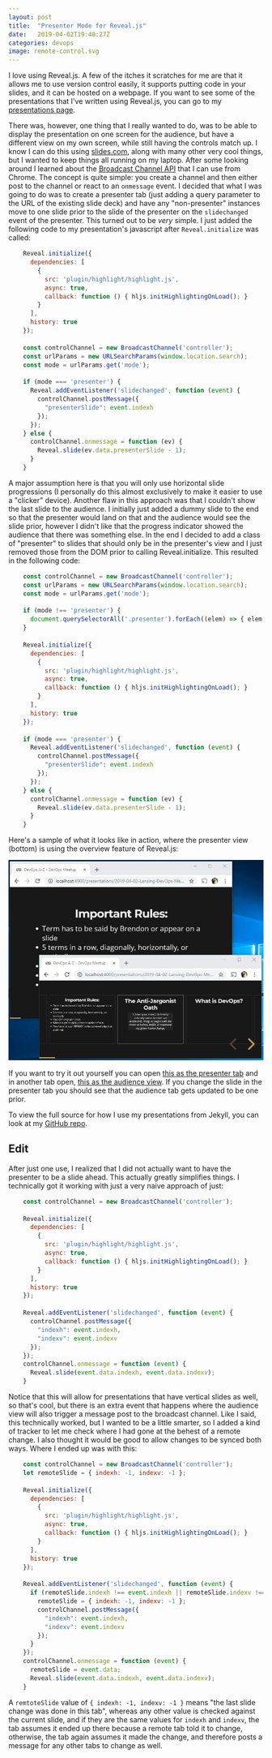 ```yaml
---
layout: post
title:  "Presenter Mode for Reveal.js"
date:   2019-04-02T19:40:27Z
categories: devops
image: remote-control.svg
---
```

I love using Reveal.js. A few of the itches it scratches for me are that it allows me to use version control easily, it supports putting code in your slides, and it can be hosted on a webpage. If you want to see some of the presentations that I've written using Reveal.js, you can go to my [presentations page](/presentations).

There was, however, one thing that I really wanted to do, was to be able to display the presentation on one screen for the audience, but have a different view on my own screen, while still having the controls match up. I know I can do this using [slides.com](https://slides.com/), along with many other very cool things, but I wanted to keep things all running on my laptop. After some looking around I learned about the [Broadcast Channel API](https://developer.mozilla.org/en-US/docs/Web/API/Broadcast_Channel_API) that I can use from Chrome. The concept is quite simple: you create a channel and then either post to the channel or react to an `onmessage` event. I decided that what I was going to do was to create a presenter tab (just adding a query parameter to the URL of the existing slide deck) and have any "non-presenter" instances move to one slide prior to the slide of the presenter on the `slidechanged` event of the presenter. This turned out to be _very_ simple. I just added the following code to my presentation's javascript after `Reveal.initialize` was called:

```javascript
    Reveal.initialize({
      dependencies: [
        {
          src: 'plugin/highlight/highlight.js',
          async: true,
          callback: function () { hljs.initHighlightingOnLoad(); }
        }
      ],
      history: true
    });

    const controlChannel = new BroadcastChannel('controller');
    const urlParams = new URLSearchParams(window.location.search);
    const mode = urlParams.get('mode');

    if (mode === 'presenter') {
      Reveal.addEventListener('slidechanged', function (event) {
        controlChannel.postMessage({
          "presenterSlide": event.indexh
        });
      });
    } else {
      controlChannel.onmessage = function (ev) {
        Reveal.slide(ev.data.presenterSlide - 1);
      }
    }
```

A major assumption here is that you will only use horizontal slide progressions (I personally do this almost exclusively to make it easier to use a "clicker" device). Another flaw in this approach was that I couldn't show the last slide to the audience. I initially just added a dummy slide to the end so that the presenter would land on that and the audience would see the slide prior, however I didn't like that the progress indicator showed the audience that there was something else. In the end I decided to add a class of "presenter" to slides that should only be in the presenter's view and I just removed those from the DOM prior to calling Reveal.initialize. This resulted in the following code:

```javascript
    const controlChannel = new BroadcastChannel('controller');
    const urlParams = new URLSearchParams(window.location.search);
    const mode = urlParams.get('mode');

    if (mode !== 'presenter') {
      document.querySelectorAll('.presenter').forEach((elem) => { elem.parentNode.removeChild(elem); });
    }

    Reveal.initialize({
      dependencies: [
        {
          src: 'plugin/highlight/highlight.js',
          async: true,
          callback: function () { hljs.initHighlightingOnLoad(); }
        }
      ],
      history: true
    });

    if (mode === 'presenter') {
      Reveal.addEventListener('slidechanged', function (event) {
        controlChannel.postMessage({
          "presenterSlide": event.indexh
        });
      });
    } else {
      controlChannel.onmessage = function (ev) {
        Reveal.slide(ev.data.presenterSlide - 1);
      }
    }
```

Here's a sample of what it looks like in action, where the presenter view (bottom) is using the overview feature of Reveal.js:

![Usage Screenshot](/assets/img/revealjsremoteusage.jpg "Audience view on top, presenter view on the bottom")

If you want to try it out yourself you can open [this as the presenter tab](https://www.digestibledevops.com/presentations/2019-04-02-Lansing-DevOps-Meetup.html?mode=presenter#/) and in another tab open, [this as the audience view](https://www.digestibledevops.com/presentations/2019-04-02-Lansing-DevOps-Meetup.html#/). If you change the slide in the presenter tab you should see that the audience tab gets updated to be one prior.

To view the full source for how I use my presentations from Jekyll, you can look at my [GitHub repo](https://github.com/brendonthiede/brendonthiede.github.io).

## Edit

After just one use, I realized that I did not actually want to have the presenter to be a slide ahead. This actually greatly simplifies things. I technically got it working with just a very naive approach of just:

```javascript
    const controlChannel = new BroadcastChannel('controller');

    Reveal.initialize({
      dependencies: [
        {
          src: 'plugin/highlight/highlight.js',
          async: true,
          callback: function () { hljs.initHighlightingOnLoad(); }
        }
      ],
      history: true
    });

    Reveal.addEventListener('slidechanged', function (event) {
      controlChannel.postMessage({
        "indexh": event.indexh,
        "indexv": event.indexv
      });
    });
    controlChannel.onmessage = function (event) {
      Reveal.slide(event.data.indexh, event.data.indexv);
    }
```

Notice that this will allow for presentations that have vertical slides as well, so that's cool, but there is an extra event that happens where the audience view will also trigger a message post to the broadcast channel. Like I said, this technically worked, but I wanted to be a little smarter, so I added a kind of tracker to let me check where I had gone at the behest of a remote change. I also thought it would be good to allow changes to be synced both ways. Where I ended up was with this:

```javascript
    const controlChannel = new BroadcastChannel('controller');
    let remoteSlide = { indexh: -1, indexv: -1 };

    Reveal.initialize({
      dependencies: [
        {
          src: 'plugin/highlight/highlight.js',
          async: true,
          callback: function () { hljs.initHighlightingOnLoad(); }
        }
      ],
      history: true
    });

    Reveal.addEventListener('slidechanged', function (event) {
      if (remoteSlide.indexh !== event.indexh || remoteSlide.indexv !== event.indexv) {
        remoteSlide = { indexh: -1, indexv: -1 };
        controlChannel.postMessage({
          "indexh": event.indexh,
          "indexv": event.indexv
        });
      }
    });
    controlChannel.onmessage = function (event) {
      remoteSlide = event.data;
      Reveal.slide(event.data.indexh, event.data.indexv);
    }
```

A `remtoteSlide` value of `{ indexh: -1, indexv: -1 }` means "the last slide change was done in this tab", whereas any other value is checked against the current slide, and if they are the same values for `indexh` and `indexv`, the tab assumes it ended up there because a remote tab told it to change, otherwise, the tab again assumes it made the change, and therefore posts a message for any other tabs to change as well.